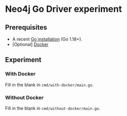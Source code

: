 # Neo4j Go Driver experiment

## Prerequisites

- A recent [Go installation](https://go.dev/dl/) (Go 1.18+).
- [Optional] [Docker](https://docs.docker.com/get-docker/)

## Experiment

### With Docker

Fill in the blank in `cmd/with-docker/main.go`.

### Without Docker

Fill in the blank in `cmd/without-docker/main.go`.
